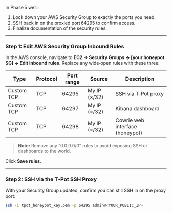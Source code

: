 In Phase 5 we’ll:

1. Lock down your AWS Security Group to exactly the ports you need.  
2. SSH back in on the proxied port 64295 to confirm access.  
3. Finalize documentation of the security rules.

---

### Step 1: Edit AWS Security Group Inbound Rules

In the AWS console, navigate to **EC2 → Security Groups → [your honeypot SG] → Edit inbound rules**. Replace any wide‐open rules with these three:

| Type        | Protocol | Port range | Source         | Description                      |
|-------------|----------|------------|----------------|----------------------------------|
| Custom TCP  | TCP      | 64295      | My IP (×/32)   | SSH via T‑Pot proxy              |
| Custom TCP  | TCP      | 64297      | My IP (×/32)   | Kibana dashboard                 |
| Custom TCP  | TCP      | 64298      | My IP (×/32)   | Cowrie web interface (honeypot)  |

> **Note:** Remove any “0.0.0.0/0” rules to avoid exposing SSH or dashboards to the world.  


Click **Save rules**.

---

### Step 2: SSH via the T‑Pot SSH Proxy

With your Security Group updated, confirm you can still SSH in on the proxy port:

```bash
ssh -i tpot_honeypot_key.pem -p 64295 admin@<YOUR_PUBLIC_IP>
```


